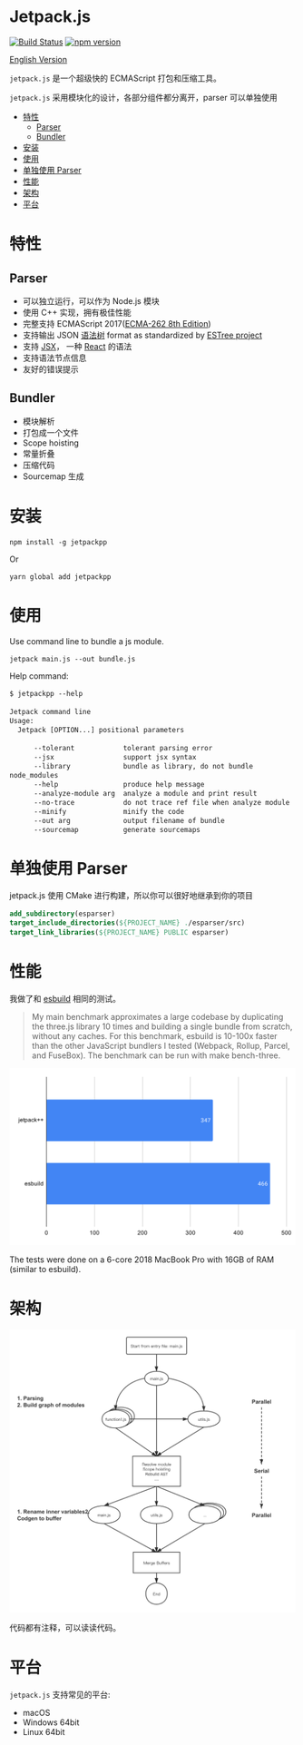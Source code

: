 # Jetpack.js

[![Build Status](https://travis-ci.com/vincentdchan/jetpack.js.svg?branch=master)](https://travis-ci.com/vincentdchan/jetpack.js)
[![npm version](https://img.shields.io/npm/v/jetpp.svg)](https://www.npmjs.com/package/jetpp)

[English Version](./README.md)

`jetpack.js` 是一个超级快的 ECMAScript 打包和压缩工具。

`jetpack.js` 采用模块化的设计，各部分组件都分离开，parser 可以单独使用

- [特性](#特性)
    - [Parser](#parser)
    - [Bundler](#bundler)
- [安装](#Installation)
- [使用](#usage)
- [单独使用 Parser](#单独使用-Parser)
- [性能](#performance)
- [架构](#architecture)
- [平台](#platform)

# 特性

## Parser

- 可以独立运行，可以作为 Node.js 模块
- 使用 C++ 实现，拥有极佳性能
- 完整支持 ECMAScript 2017([ECMA-262 8th Edition](http://www.ecma-international.org/publications/standards/Ecma-262.htm))
- 支持输出 JSON [语法树](https://github.com/estree/estree/blob/master/es5.md) format as standardized by [ESTree project](https://github.com/estree/estree)
- 支持 [JSX](https://facebook.github.io/jsx/)， 一种 [React](https://facebook.github.io/react/) 的语法
- 支持语法节点信息
- 友好的错误提示

## Bundler

- 模块解析
- 打包成一个文件
- Scope hoisting
- 常量折叠
- 压缩代码
- Sourcemap 生成

# 安装

```
npm install -g jetpackpp
```

Or

```
yarn global add jetpackpp
```

# 使用

Use command line to bundle a js module.
```shell script
jetpack main.js --out bundle.js
```

Help command:

```shell script
$ jetpackpp --help

Jetpack command line
Usage:
  Jetpack [OPTION...] positional parameters

      --tolerant            tolerant parsing error
      --jsx                 support jsx syntax
      --library             bundle as library, do not bundle node_modules
      --help                produce help message
      --analyze-module arg  analyze a module and print result
      --no-trace            do not trace ref file when analyze module
      --minify              minify the code
      --out arg             output filename of bundle
      --sourcemap           generate sourcemaps
```

# 单独使用 Parser

jetpack.js 使用 CMake 进行构建，所以你可以很好地继承到你的项目

```cmake
add_subdirectory(esparser)
target_include_directories(${PROJECT_NAME} ./esparser/src)
target_link_libraries(${PROJECT_NAME} PUBLIC esparser)
```

# 性能

我做了和 [esbuild](https://github.com/evanw/esbuild) 相同的测试。

> My main benchmark approximates a large codebase by duplicating the three.js library 10 times and building a single bundle from scratch, without any caches. For this benchmark, esbuild is 10-100x faster than the other JavaScript bundlers I tested (Webpack, Rollup, Parcel, and FuseBox). The benchmark can be run with make bench-three.

![](./images/chart.svg)

The tests were done on a 6-core 2018 MacBook Pro with 16GB of RAM
(similar to esbuild).

# 架构

![](./images/Rocket-Bundle-Arch.png)

代码都有注释，可以读读代码。

# 平台

`jetpack.js` 支持常见的平台:

- macOS
- Windows 64bit
- Linux 64bit
